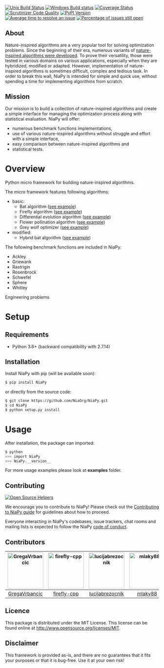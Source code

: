 [![Unix Build Status](https://img.shields.io/travis/NiaOrg/NiaPy/master.svg)](https://travis-ci.org/NiaOrg/NiaPy)
[![Windows Build status](https://ci.appveyor.com/api/projects/status/l5c0rp04mp04mbtq?svg=true)](https://ci.appveyor.com/project/GregaVrbancic/niapy)
[![Coverage Status](https://img.shields.io/coveralls/NiaOrg/NiaPy/master.svg)](https://coveralls.io/r/NiaOrg/NiaPy) [![Scrutinizer Code Quality](https://img.shields.io/scrutinizer/g/NiaOrg/NiaPy.svg)](https://scrutinizer-ci.com/g/NiaOrg/NiaPy/?branch=master)
[![PyPI Version](https://img.shields.io/pypi/v/NiaPy.svg)](https://pypi.python.org/pypi/NiaPy)
[![Average time to resolve an issue](http://isitmaintained.com/badge/resolution/NiaOrg/NiaPy.svg)](http://isitmaintained.com/project/NiaOrg/NiaPy "Average time to resolve an issue")
[![Percentage of issues still open](http://isitmaintained.com/badge/open/NiaOrg/NiaPy.svg)](http://isitmaintained.com/project/NiaOrg/NiaPy "Percentage of issues still open")

## About 
Nature-inspired algorithms are a very popular tool for solving optimization problems. Since the beginning of their era, numerous variants of [nature-inspired algorithms were developed](https://arxiv.org/abs/1307.4186). To prove their versatility, those were tested in various domains on various applications, especially when they are hybridized, modified or adapted. However, implementation of nature-inspired algorithms is sometimes difficult, complex and tedious task. In order to break this wall, NiaPy is intended for simple and quick use, without spending a time for implementing algorithms from scratch.

## Mission
Our mission is to build a collection of nature-inspired algorithms and create a simple interface for managing the optimization process along with statistical evaluation. NiaPy will offer:


- numerous benchmark functions implementations,
- use of various nature-inspired algorithms without struggle and effort with a simple interface,
- easy comparison between nature-inspired algorithms and
- statistical tests.

# Overview

Python micro framework for building nature-inspired algorithms.

The micro framework features following algorithms:

- basic:
  - Bat algorithm ([see example](examples/run_ba.py))
  - Firefly algorithm ([see example](examples/run_fa.py))
  - Differential evolution algorithm ([see example](examples/run_de.py))
  - Flower pollination algorithm ([see example](examples/run_fpa.py))
  - Grey wolf optimizer ([see example](examples/run_gwo.py))
- modified:
  - Hybrid bat algorithm ([see example](examples/run_hba.py))

The following benchmark functions are included in NiaPy:

- Ackley
- Griewank
- Rastrigin
- Rosenbrock
- Schwefel
- Sphere
- Whitley

Engineering problems

# Setup

## Requirements

* Python 3.6+ (backward compatibility with 2.7.14)

## Installation

Install NiaPy with pip (will be available soon):

```sh
$ pip install NiaPy
```

or directly from the source code:

```sh
$ git clone https://github.com/NiaOrg/NiaPy.git
$ cd NiaPy
$ python setup.py install
```

# Usage

After installation, the package can imported:

```sh
$ python
>>> import NiaPy
>>> NiaPy.__version__
```

For more usage examples please look at **examples** folder.

## Contributing

[![Open Source Helpers](https://www.codetriage.com/niaorg/niapy/badges/users.svg)](https://www.codetriage.com/niaorg/niapy)

We encourage you to contribute to NiaPy! Please check out the [Contributing to NiaPy guide](CONTRIBUTING.md) for guidelines about how to proceed.

Everyone interacting in NiaPy's codebases, issue trackers, chat rooms and mailing lists is expected to follow the NiaPy [code of conduct](CODE_OF_CONDUCT.md).

## Contributors

[<img alt="GregaVrbancic" src="https://avatars0.githubusercontent.com/u/1894788?v=4&s=117" width="117">](https://github.com/GregaVrbancic) |[<img alt="firefly-cpp" src="https://avatars2.githubusercontent.com/u/1633361?v=4&s=117" width="117">](https://github.com/firefly-cpp) |[<img alt="lucijabrezocnik" src="https://avatars2.githubusercontent.com/u/36370699?v=4&s=117" width="117">](https://github.com/lucijabrezocnik) |[<img alt="mlaky88" src="https://avatars1.githubusercontent.com/u/23091578?v=4&s=117" width="117">](https://github.com/mlaky88) |[<img alt="rhododendrom" src="https://avatars1.githubusercontent.com/u/3198785?v=4&s=117" width="117">](https://github.com/rhododendrom) |
:---: |:---: |:---: |:---: |:---: |
[GregaVrbancic](https://github.com/GregaVrbancic) |[firefly-cpp](https://github.com/firefly-cpp) |[lucijabrezocnik](https://github.com/lucijabrezocnik) |[mlaky88](https://github.com/mlaky88) |[rhododendrom](https://github.com/rhododendrom) |
## Licence
This package is distributed under the MIT License. This license can be found online at http://www.opensource.org/licenses/MIT.

## Disclaimer
This framework is provided as-is, and there are no guarantees that it fits your purposes or that it is bug-free. Use it at your own risk!
